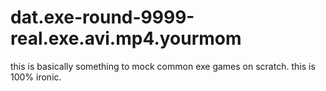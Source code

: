 # dat.exe-round-9999-real.exe.avi.mp4.yourmom
this is basically something to mock common exe games on scratch. this is 100% ironic.
